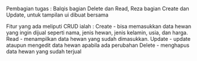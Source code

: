 Pembagian tugas : Balqis bagian Delete dan Read, Reza bagian Create dan Update, untuk tampilan ui dibuat bersama

Fitur yang ada meliputi CRUD ialah :
Create - bisa memasukkan data hewan yang ingin dijual seperti nama, jenis hewan, jenis kelamin, usia, dan harga.
Read - menampilkan data hewan yang sudah dimasukkan.
Update - update ataupun mengedit data hewan apabila ada perubahan
Delete - menghapus data hewan yang sudah terjual 
